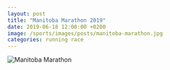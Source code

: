 ```yaml
---
layout: post
title: "Manitoba Marathon 2019"
date: 2019-06-18 12:00:00 +0200
image: /sports/images/posts/manitoba-marathon.jpg
categories: running race
---
```


![Manitoba Marathon](/sports/images/posts/manitoba-marathon.jpg)

<!-- more -->